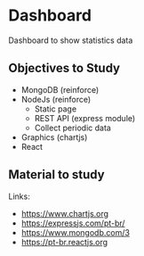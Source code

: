 # Dashboard
Dashboard to show statistics data

## Objectives to Study

- MongoDB (reinforce)
- NodeJs (reinforce)
    - Static page
    - REST API (express module)
    - Collect periodic data
- Graphics (chartjs)
- React


## Material to study
Links:
* https://www.chartjs.org
* https://expressjs.com/pt-br/
* https://www.mongodb.com/3
* https://pt-br.reactjs.org

